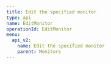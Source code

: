 ```yaml
---
title: Edit the specified monitor
type: api
name: EditMonitor
operationId: EditMonitor
menu:
  api_v2:
    name: Edit the specified monitor
    parent: Monitors
---
```

